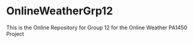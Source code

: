 # OnlineWeatherGrp12
This is the Online Repository for Group 12 for the Online Weather PA1450 Project
